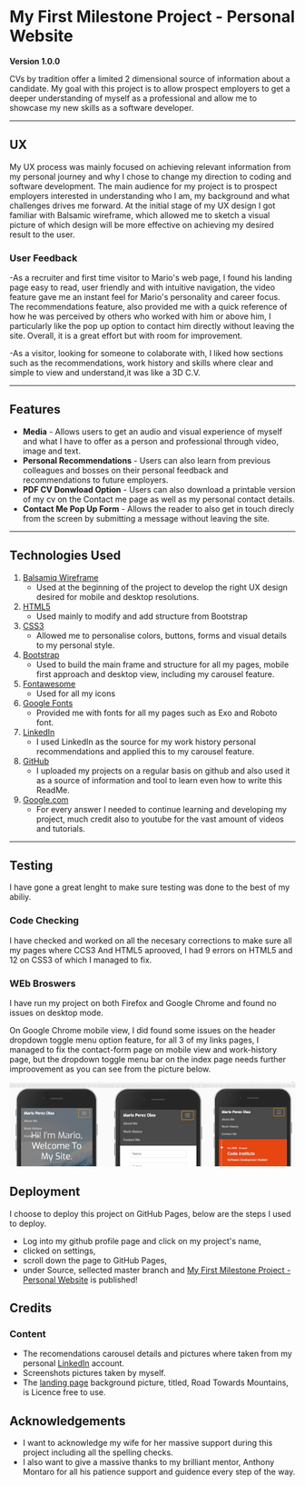 # My First Milestone Project - Personal Website

**Version 1.0.0**

CVs by tradition offer a limited 2 dimensional source of information about a candidate. My goal with this project is to allow prospect employers to get a deeper understanding of myself as a professional and allow me to showcase my new skills as a software developer.  

---

## UX

My UX process was mainly focused on achieving relevant information from my personal journey and why I chose to change my direction to coding and software development. The main audience for my project is to prospect employers interested in understanding who I am, my background and what challenges drives me forward.
At the initial stage of my UX design I got familiar with Balsamic wireframe, which allowed me to sketch a visual picture of which design will be more effective on achieving my desired result to the user.

### User Feedback

-As a recruiter and first time visitor to Mario's web page, I found his landing page easy to read, user friendly and with intuitive navigation, the video feature gave me an instant feel for Mario's personality and career focus.
The recommendations feature, also provided me with a quick reference of how he was perceived by others who worked with him or above him, I particularly like the pop up option to contact him directly without leaving the site.
Overall, it is a great effort but with room for improvement.
 
-As a visitor, looking for someone to colaborate with, I liked how sections such as the recommendations, work history and skills where clear and simple to view and understand,it was like a 3D C.V.


---


## Features

* **Media** - Allows users to get an audio and visual experience of myself and what I have to offer as a person and professional through video, image and text.
* **Personal Recommendations** - Users can also learn from previous colleagues and bosses on their personal feedback and recommendations to future employers.
* **PDF CV Donwload Option** - Users can also download a printable version of my cv on the Contact me page as well as my personal contact details.
* **Contact Me Pop Up Form** - Allows the reader to also get in touch direcly from the screen by submitting a message without leaving the site.

---

## Technologies Used

1. [Balsamiq Wireframe](https://balsamiq.com/)
     - Used at the beginning of the project to develop the right UX design desired for mobile and desktop resolutions.
2. [HTML5](https://en.wikipedia.org/wiki/HTML5)
     - Used mainly to modify and add structure from Bootstrap
3. [CSS3](https://en.wikipedia.org/wiki/Cascading_Style_Sheets#CSS_3)
     - Allowed me to personalise colors, buttons, forms and visual details to my personal style.
4. [Bootstrap](https://getbootstrap.com/)
     - Used to build the main frame and structure for all my pages, mobile first approach and desktop view, including my carousel feature.
5. [Fontawesome](https://fontawesome.com/)
     - Used for all my icons
6. [Google Fonts](https://fonts.google.com/)
     - Provided me with fonts for all my pages such as Exo and Roboto font.
7. [LinkedIn](https://www.linkedin.com/in/marioperezolea/)
     - I used LinkedIn as the source for my work history personal recommendations and applied this to my carousel feature.
8. [GitHub](https://github.com/)
     - I uploaded my projects on a regular basis on github and also used it as a source of information and tool to learn even how to write this ReadMe.
9. [Google.com](https://www.google.com/)
     - For every answer I needed to continue learning and developing my project, much credit also to youtube for the vast amount of videos and tutorials.

---

## Testing

I have gone a great lenght to make sure testing was done to the best of my abiliy. 

### Code Checking

I have checked and worked on all the necesary corrections to make sure all my pages where CCS3 And HTML5 aprooved, I had 9 errors on HTML5 and 12 on CSS3 of which I managed to fix.

### WEb Broswers

I have run my project on both Firefox and Google Chrome and found no issues on desktop mode.

On Google Chrome mobile view, I did found some issues on the header dropdown toggle menu option feature, for all 3 of my links pages, I managed to fix the contact-form page on mobile view and work-history page, but the dropdown toggle menu bar on the index page needs further improovement as you can see from the picture below.

![Mobile View Toggle](https://github.com/Supermario78/my-first-milestone-project/blob/master/assets/images/mobile-view.jpg?raw=true)


## Deployment

I choose to deploy this project on GitHub Pages, below are the steps I used to deploy.

- Log into my github profile page and click on my project's name,
- clicked on settings,
- scroll down the page to GitHub Pages,
- under Source, sellected master branch and [My First Milestone Project - Personal Website](https://supermario78.github.io/my-first-milestone-project/) is published!

## Credits

### Content

- The recomendations carousel details and pictures where taken from my personal [LinkedIn](https://www.linkedin.com/in/marioperezolea/) account.
- Screenshots pictures taken by myself.
- The [landing page](https://www.pexels.com/photo/road-toward-mountains-2387634/) background picture, titled, Road Towards Mountains, is Licence free to use.


## Acknowledgements

- I want to acknowledge my wife for her massive support during this project including all the spelling checks.
- I also want to give a massive thanks to my brilliant mentor, Anthony Montaro for all his patience support and guidence every step of the way.

